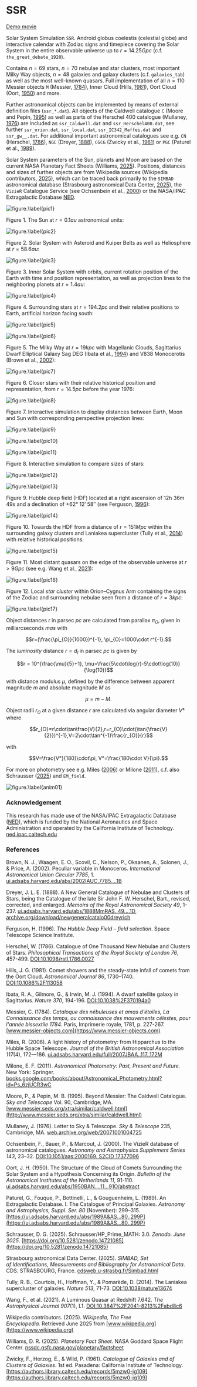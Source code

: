 # SSR
[Demo movie](https://m.youtube.com/watch?v=0ZJIYpcy1vM)

Solar System Simulation `SSR`. Android globus coelestis (celestial globe) and interactive calendar with Zodiac signs and timepiece covering the Solar System in the entire observable universe up to $r=14.25Gpc$ (c.f. `the_great_debate_1920`).  

Contains $n=69$ stars, $n=70$ nebulae and star clusters, most important Milky Way objects, $n=48$ galaxies and galaxy clusters (c.f. `galaxies_tab`) as well as the most well-known quasars. Full implementation of all $n=110$ Messier objects `M` (Messier, [1784](https://www.messier-objects.com)), Inner Cloud (Hills, [1981](https://doi.org/10.1086%2F113058)), Oort Cloud (Oort, [1950](https://ui.adsabs.harvard.edu/abs/1950BAN....11...91O/abstract)) and more.  

Further astronomical objects can be implemented by means of external definition files (`ssr_*.dat`). All objects of the Caldwell catalogue `C` (Moore and Pepin, [1995](http://www.messier.seds.org/xtra/similar/caldwell.html)) as well as parts of the Herschel 400 catalogue (Mullaney, [1976](https://web.archive.org/web/20071001004725/https://pqasb.pqarchiver.com/skyandtelescope/access/887262721.html?dids=887262721&FMT=CITE&FMTS=CITE&date=Apr+1976&author=James+Mullaney&desc=Letter)) are included as `ssr_Caldwell.dat` and `ssr_Herschel400.dat`, see further `ssr_orion.dat`, `ssr_local.dat`, `ssr_IC342_Maffei.dat` and `ssr_gw__.dat`. For additional important astronomical catalogues see e.g. `CN` (Herschel, [1786](https://doi.org/10.1098%2Frstl.1786.0027)), `NGC` (Dreyer, [1888](https://ui.adsabs.harvard.edu/abs/1888MmRAS..49....1D)), `CGCG` (Zwicky et al., [1961](https://authors.library.caltech.edu/records/5mzw0-jg109)) or `PGC` (Paturel et al., [1989](https://ui.adsabs.harvard.edu/abs/1989A&AS...80..299P)). 

Solar System parameters of the Sun, planets and Moon are based on the current NASA Planetary Fact Sheets (Williams, [2025](nssdc.gsfc.nasa.gov/planetary/factsheet)). Positions, distances and sizes of further objects are from Wikipedia sources (Wikipedia contributors, [2025](https://www.wikipedia.org)), which can be traced back primarily to the `SIMBAD` astronomical database (Strasbourg astronomical Data Center, [2025](http://cdsweb.u-strasbg.fr/Simbad.html)), the `VizieR` Catalogue Service (see Ochsenbein et al., [2000](https://doi.org/10.1051%2Faas%3A2000169)) or the NASA/IPAC Extragalactic Database [NED](http://ned.ipac.caltech.edu/). 

![figure.\label{pic1}](pic1.jpg)

Figure 1. The Sun at $r=0.1au$ astronomical units:

![figure.\label{pic2}](pic2.jpg)

Figure 2. Solar System with Asteroid and Kuiper Belts as well as Heliosphere at $r=58.6au$:

![figure.\label{pic3}](pic3.jpg)

Figure 3. Inner Solar System with orbits, current rotation position of the Earth with time and position representation, as well as projection lines to the neighboring planets at $r=1.4au$:

![figure.\label{pic4}](pic4.jpg)

Figure 4. Surrounding stars at $r=194.2pc$ and their relative positions to Earth, artificial horizon facing south:

![figure.\label{pic5}](pic5.jpg)

![figure.\label{pic6}](pic6.jpg)

Figure 5. The Milky Way at $r=19kpc$ with Magellanic Clouds, Sagittarius Dwarf Elliptical Galaxy Sag DEG (Ibata et al., [1994](https://doi.org/10.1038%2F370194a0)) and V838 Monocerotis (Brown et al., [2002](https://ui.adsabs.harvard.edu/abs/2002IAUC.7785....1B)):

![figure.\label{pic7}](pic7.jpg)

Figure 6. Closer stars with their relative historical position and representation, from $r=14.5pc$ before the year 1976:

![figure.\label{pic8}](pic8.jpg)

Figure 7. Interactive simulation to display distances between Earth, Moon and Sun with corresponding perspective projection lines:

![figure.\label{pic9}](pic9.jpg)

![figure.\label{pic10}](pic10.jpg)

![figure.\label{pic11}](pic11.jpg)

Figure 8. Interactive simulation to compare sizes of stars:

![figure.\label{pic12}](pic12.jpg)

![figure.\label{pic13}](pic13.jpg)

Figure 9. Hubble deep field (HDF) located at a right ascension of 12h 36m 49s and a declination of +62° 12′ 58″ (see Ferguson, [1996]()):

![figure.\label{pic14}](pic14.jpg)

Figure 10. Towards the HDF from a distance of $r=151Mpc$ within the surrounding galaxy clusters and Laniakea supercluster (Tully et al., [2014](https://doi.org/10.1038/nature13674)) with relative historical positions:

![figure.\label{pic15}](pic15.jpg)

Figure 11. Most distant quasars on the edge of the observable universe at $r>9Gpc$ (see e.g. Wang et al., [2021](https://doi.org/10.3847%2F2041-8213%2Fabd8c6)):

![figure.\label{pic16}](pic16.jpg)

Figure 12. Local *star cluster* within Orion–Cygnus Arm containing the signs of the Zodiac and surrounding nebulae seen from a distance of $r=3kpc$:

![figure.\label{pic17}](pic17.jpg)

Object distances $r$ in parsec $pc$ are calculated from parallax $\pi_{O}$, given in milliarcseconds $mas$ with 

$$r=(\frac{\pi_{O}}{1000})^{-1}, \pi_{O}=1000\cdot r^{-1}.$$

The *luminosity* distance $r=d_l$ in parsec $pc$ is given by

$$r = 10^{\frac{\mu}{5}+1}, \mu=\frac{5\cdot\log(r)-5\cdot\log(10)}{\log(10)}$$

with distance modulus $\mu$, defined by the difference between apparent magnitude $m$ and absolute magnitude $M$ as

$$\mu = m-M.$$

Object radii $r_{O}$ at a given distance $r$ are calculated via angular diameter $V°$ where 

$$r_{O}=r\cdot\tan\frac{V}{2},r=r_{O}\cdot(\tan{\frac{V}{2}})^{-1},V=2\cdot\tan^{-1}\frac{r_{O}}{r}$$

with

$$V=\frac{V°}{180}\cdot\pi, V°=\frac{180\cdot V}{\pi}.$$

For more on photometry see e.g. Miles ([2006](https://adsabs.harvard.edu/full/2007JBAA..117..172M)) or Milone ([2011](https://books.google.com/books/about/Astronomical_Photometry.html?id=Ps_6zjUCR3wC)), c.f. also Schrausser ([2025](https://doi.org/10.5281/zenodo.14721085)) and `EM_field`.

![figure.\label{anim01}](anim01.gif)

### Acknowledgement

This research has made use of the NASA/IPAC Extragalactic Database ([NED](http://ned.ipac.caltech.edu/)), which is funded by the National Aeronautics and Space Administration and operated by the California Institute of Technology. [ned.ipac.caltech.edu](http://ned.ipac.caltech.edu/)

### References

Brown, N. J., Waagen, E. O., Scovil, C., Nelson, P., Oksanen, A., Solonen, J., & Price, A. (2002). Peculiar variable in Monoceros. *International Astronomical Union Circular 7785*, 1. [ui.adsabs.harvard.edu/abs/2002IAUC.7785....1B](https://ui.adsabs.harvard.edu/abs/2002IAUC.7785....1B)

Dreyer, J. L. E. (1888). A New General Catalogue of Nebulae and Clusters of Stars, being the Catalogue of the late Sir John F. W. Herschel, Bart., revised, corrected, and enlarged. *Memoirs of the Royal Astronomical Society 49*, 1-237. [ui.adsabs.harvard.edu/abs/1888MmRAS..49....1D](https://ui.adsabs.harvard.edu/abs/1888MmRAS..49....1D), [archive.org/download/newgeneralcatalo00dreyrich](https://archive.org/download/newgeneralcatalo00dreyrich/newgeneralcatalo00dreyrich.pdf])

Ferguson, H. (1996). *The Hubble Deep Field – field selection*. Space Telescope Science Institute.

Herschel, W. (1786). Catalogue of One Thousand New Nebulae and Clusters of Stars. *Philosophical Transactions of the Royal Society of London 76*, 457-499. [DOI:10.1098/rstl.1786.0027](https://doi.org/10.1098%2Frstl.1786.0027)

Hills, J. G. (1981). Comet showers and the steady-state infall of comets from the Oort Cloud. *Astronomical Journal 86*, 1730–1740. [DOI:10.1086%2F113058](https://doi.org/10.1086%2F113058)

Ibata, R. A., Gilmore, G., & Irwin, M. J. (1994). A dwarf satellite galaxy in Sagittarius. *Nature 370*, 194-196. [DOI:10.1038%2F370194a0](https://doi.org/10.1038%2F370194a0)

Messier, C. (1784). *Cataloque des nébuleuses et amas d'étoiles, La Connaissance des temps, ou connaissance des mouvements célestes, pour l'année bissextile 1784*. Paris, Imprimerie royale, 1781, p. 227-267. [www.messier-objects.com](https://www.messier-objects.com)

Miles, R. (2006). A light history of photometry: from Hipparchus to the Hubble Space Telescope. *Journal of the British Astronomical Association 117*(4), 172—186. [ui.adsabs.harvard.edu/full/2007JBAA..117..172M](https://adsabs.harvard.edu/full/2007JBAA..117..172M)

Milone, E. F. (2011). *Astronomical Photometry: Past, Present and Future.* New York: Springer. [books.google.com/books/about/Astronomical_Photometry.html?id=Ps_6zjUCR3wC](https://books.google.com/books/about/Astronomical_Photometry.html?id=Ps_6zjUCR3wC)

Moore, P., & Pepin, M. B. (1995). Beyond Messier: The Caldwell Catalogue. *Sky and Telescope* Vol. 90, Cambridge, MA. [www.messier.seds.org/xtra/similar/caldwell.html](http://www.messier.seds.org/xtra/similar/caldwell.html)

Mullaney, J. (1976). Letter to Sky & Telescope. *Sky & Telescope* 235, Cambridge, MA. [web.archive.org/web/20071001004725](https://web.archive.org/web/20071001004725/https://pqasb.pqarchiver.com/skyandtelescope/access/887262721.html?dids=887262721&FMT=CITE&FMTS=CITE&date=Apr+1976&author=James+Mullaney&desc=Letter)

Ochsenbein, F., Bauer, P., & Marcout, J. (2000). The VizieR database of astronomical catalogues. *Astronomy and Astrophysics Supplement Series 143*, 23–32. [DOI:10.1051/aas:2000169. S2CID 17377096](https://doi.org/10.1051%2Faas%3A2000169)

Oort, J. H. (1950). The Structure of the Cloud of Comets Surrounding the Solar System and a Hypothesis Concerning its Origin. *Bulletin of the Astronomical Institutes of the Netherlands 11*, 91-110. [ui.adsabs.harvard.edu/abs/1950BAN....11...91O/abstract](https://ui.adsabs.harvard.edu/abs/1950BAN....11...91O/abstract)

Paturel, G., Fouque, P., Bottinelli, L., & Gouguenheim, L. (1989). An Extragalactic Database. I. The Catalogue of Principal Galaxies. *Astronomy and Astrophysics, Suppl. Ser. 80* (November): 299–315. [https://ui.adsabs.harvard.edu/abs/1989A&AS...80..299P](https://ui.adsabs.harvard.edu/abs/1989A&AS...80..299P)

Schrausser, D. G. (2025). Schrausser/HP_Prime_MATH: 3.0. *Zenodo. June 2025*. [https://doi.org/10.5281/zenodo.14721085](https://doi.org/10.5281/zenodo.14721085)

Strasbourg astronomical Data Center. (2025). *SIMBAD, Set of Identifications, Measurements and Bibliography for Astronomical Data*. CDS. STRASBOURG, France. [cdsweb.u-strasbg.fr/Simbad.html](http://cdsweb.u-strasbg.fr/Simbad.html)

Tully, R. B., Courtois, H., Hoffman, Y., & Pomarède, D. (2014). The Laniakea supercluster of galaxies. *Nature 513*, 71-73. [DOI:10.1038/nature13674](https://doi.org/10.1038/nature13674)

Wang, F., et al. (2021). A Luminous Quasar at Redshift 7.642. *The Astrophysical Journal 907*(1), L1. [DOI:10.3847%2F2041-8213%2Fabd8c6](https://doi.org/10.3847%2F2041-8213%2Fabd8c6)

Wikipedia contributors. (2025). *Wikipedia, The Free Encyclopedia.* Retrieved June 2025 from [www.wikipedia.org](https://www.wikipedia.org)

Williams, D. R. (2025). *Planetary Fact Sheet*. NASA Goddard Space Flight Center.
[nssdc.gsfc.nasa.gov/planetary/factsheet](https://nssdc.gsfc.nasa.gov/planetary/factsheet/)

Zwicky, F., Herzog, E., & Wild, P. (1961). *Catalogue of Galaxies and of Clusters of Galaxies*. 1st ed. Pasadena: California Institute of Technology. [https://authors.library.caltech.edu/records/5mzw0-jg109](https://authors.library.caltech.edu/records/5mzw0-jg109) 
